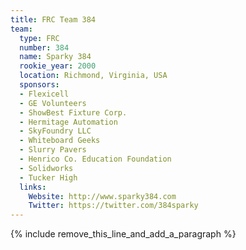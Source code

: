 ```yaml
---
title: FRC Team 384
team:
  type: FRC
  number: 384
  name: Sparky 384
  rookie_year: 2000
  location: Richmond, Virginia, USA
  sponsors:
  - Flexicell
  - GE Volunteers
  - ShowBest Fixture Corp.
  - Hermitage Automation
  - SkyFoundry LLC
  - Whiteboard Geeks
  - Slurry Pavers
  - Henrico Co. Education Foundation
  - Solidworks
  - Tucker High
  links:
    Website: http://www.sparky384.com
    Twitter: https://twitter.com/384sparky
---
```


{% include remove_this_line_and_add_a_paragraph %}